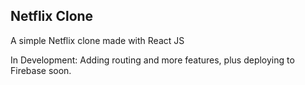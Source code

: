## Netflix Clone

A simple Netflix clone made with React JS

In Development: Adding routing and more features, plus deploying to Firebase soon.
